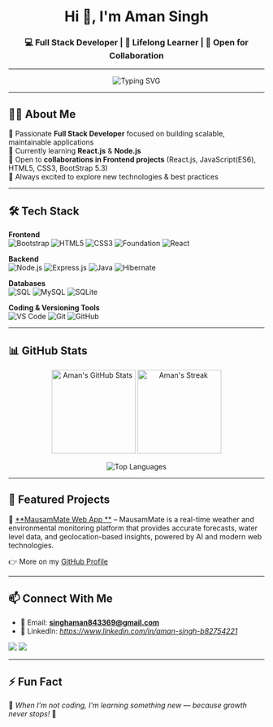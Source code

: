 <!-- Typing Intro -->
<h1 align="center">Hi 👋, I'm Aman Singh</h1>
<h3 align="center">💻 Full Stack Developer | 🌱 Lifelong Learner | 🚀 Open for Collaboration</h3>

---

<!-- Typing SVG -->
<div align="center">
  <img src="https://readme-typing-svg.demolab.com?font=Fira+Code&size=22&pause=1000&color=1E90FF&width=340&lines=Web+Developer;Backend+Developer;Java+Full+Stack+Developer;Learning+Python+%26+Tkinter;Always+Eager+to+Explore+New+Tech" alt="Typing SVG" />
</div>



---

## 👨‍💻 About Me  

🔹 Passionate **Full Stack Developer** focused on building scalable, maintainable applications  
🔹 Currently learning **React.js** & **Node.js**  
🔹 Open to **collaborations in Frontend projects** (React.js, JavaScript(ES6), HTML5, CSS3, BootStrap 5.3)  
🔹 Always excited to explore new technologies & best practices 


---

## 🛠️ Tech Stack  


**Frontend**  
![Bootstrap](https://img.shields.io/badge/Bootstrap-7952B3?style=for-the-badge&logo=bootstrap&logoColor=white)
![HTML5](https://img.shields.io/badge/HTML5-E34F26?style=for-the-badge&logo=html5&logoColor=white)
![CSS3](https://img.shields.io/badge/CSS3-1572B6?style=for-the-badge&logo=css3&logoColor=white)
![Foundation](https://img.shields.io/badge/Foundation-000000?style=for-the-badge&logo=foundation&logoColor=white)
![React](https://img.shields.io/badge/React-20232A?style=for-the-badge&logo=react&logoColor=61DAFB)

**Backend**  
![Node.js](https://img.shields.io/badge/Node.js-339933?style=for-the-badge&logo=nodedotjs&logoColor=white)
![Express.js](https://img.shields.io/badge/Express.js-000000?style=for-the-badge&logo=express&logoColor=white)
![Java](https://img.shields.io/badge/Java-ED8B00?style=for-the-badge&logo=openjdk&logoColor=white)
![Hibernate](https://img.shields.io/badge/Hibernate-59666C?style=for-the-badge&logo=hibernate&logoColor=white)

**Databases**  
![SQL](https://img.shields.io/badge/SQL-4479A1?style=for-the-badge&logo=sql&logoColor=white)
![MySQL](https://img.shields.io/badge/MySQL-005C84?style=for-the-badge&logo=mysql&logoColor=white)
![SQLite](https://img.shields.io/badge/SQLite-07405E?style=for-the-badge&logo=sqlite&logoColor=white)

**Coding & Versioning Tools**  
![VS Code](https://img.shields.io/badge/VSCode-007ACC?style=for-the-badge&logo=visual-studio-code&logoColor=white)
![Git](https://img.shields.io/badge/Git-F05033?style=for-the-badge&logo=git&logoColor=white)
![GitHub](https://img.shields.io/badge/GitHub-100000?style=for-the-badge&logo=github&logoColor=white)

---

## 📊 GitHub Stats  

<p align="center">
  <img src="https://github-readme-stats.vercel.app/api?username=Amansingh843369&show_icons=true&theme=tokyonight&hide_border=true" alt="Aman's GitHub Stats" height="165"/>
  <img src="https://github-readme-streak-stats.herokuapp.com/?user=Amansingh843369&theme=tokyonight&hide_border=true" alt="Aman's Streak" height="165"/>
</p>

<p align="center">
  <img src="https://github-readme-stats.vercel.app/api/top-langs/?username=Amansingh843369&layout=compact&theme=tokyonight&hide_border=true" alt="Top Languages"/>
</p>

---

## 🚀 Featured Projects  

🔹 [**MausamMate Web App **](#) – MausamMate is a real-time weather and environmental monitoring platform that provides accurate forecasts, water level data, and geolocation-based insights, powered by AI and modern web technologies.  
 

👉 More on my [GitHub Profile](https://github.com/Amansingh843369)  

---

## 📫 Connect With Me  

- 📧 Email: **singhaman843369@gmail.com**  
- 💼 LinkedIn: *https://www.linkedin.com/in/aman-singh-b82754221* 
  

<p align="left">
<a href="https://github.com/Amansingh843369" target="_blank"><img src="https://img.shields.io/badge/GitHub-%23121011.svg?&style=for-the-badge&logo=github&logoColor=white" /></a>
<a href="mailto:singhaman843369@gmail.com" target="_blank"><img src="https://img.shields.io/badge/Gmail-D14836.svg?&style=for-the-badge&logo=gmail&logoColor=white" /></a>
</p>

---

## ⚡ Fun Fact  
🌟 *When I’m not coding, I’m learning something new — because growth never stops!* 🚀  
